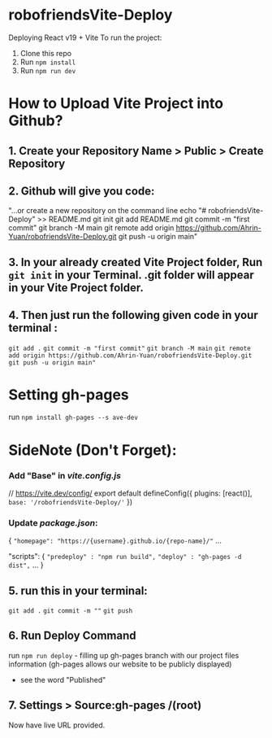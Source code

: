 # robofriendsVite-Deploy
Deploying React v19 + Vite
To run the project: 

1. Clone this repo
2. Run `npm install`
3. Run `npm run dev`

# How to Upload Vite Project into Github?
## 1. Create your Repository Name > Public > Create Repository
## 2. Github will give you code:
"…or create a new repository on the command line
echo "# robofriendsVite-Deploy" >> README.md
git init
git add README.md
git commit -m "first commit"
git branch -M main
git remote add origin https://github.com/Ahrin-Yuan/robofriendsVite-Deploy.git
git push -u origin main"

## 3. In your already created Vite Project folder, Run `git init` in your Terminal. .git folder will appear in your Vite Project folder.

## 4. Then just run the following given code in your terminal :
`git add .`
`git commit -m "first commit"`
`git branch -M main`
`git remote add origin https://github.com/Ahrin-Yuan/robofriendsVite-Deploy.git`
`git push -u origin main"`



# Setting gh-pages
run `npm install gh-pages --s
ave-dev`

# SideNote (Don't Forget):
### Add "Base" in *vite.config.js*
// https://vite.dev/config/
export default defineConfig({
  plugins: [react()],
  `base: '/robofriendsVite-Deploy/'`
})

### Update *package.json*:
{
`"homepage": "https://{username}.github.io/{repo-name}/"`
...

"scripts": {
    `"predeploy" : "npm run build",`
    `"deploy" : "gh-pages -d dist",`
    ...
}


## 5. run this in your terminal:
`git add .`
`git commit -m ""`
`git push`


## 6. Run Deploy Command
run `npm run deploy` - filling up gh-pages branch with our project files information (gh-pages allows our website to be publicly displayed)
- see the word "Published"

## 7. Settings > Source:gh-pages /(root)
Now have live URL provided.